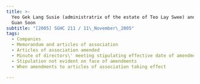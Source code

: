 ```yaml
---
title: >-
  Yeo Gek Lang Susie (administratrix of the estate of Teo Lay Swee) and Others v
  Guan Soon
subtitle: "[2005] SGHC 211 / 11\_November\_2005"
tags:
  - Companies
  - Memorandum and articles of association
  - Articles of association amended
  - Minute of directors\' meeting stipulating effective date of amendments
  - Stipulation not evident on face of amendments
  - When amendments to articles of association taking effect

---
```


